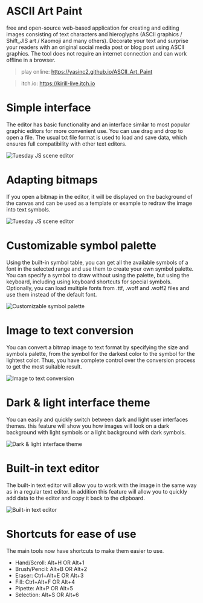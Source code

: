 # ASCII Art Paint

free and open-source web-based application for creating and editing images consisting of text characters and hieroglyphs (ASCII graphics / Shift_JIS art / Kaomoji and many others).
Decorate your text and surprise your readers with an original social media post or blog post using ASCII graphics.
The tool does not require an internet connection and can work offline in a browser.

> play online: https://yasinc2.github.io/ASCII_Art_Paint

> itch.io: https://kirill-live.itch.io

# Simple interface

The editor has basic functionality and an interface similar to most popular graphic editors for more convenient use.
You can use drag and drop to open a file. The usual txt file format is used to load and save data, which ensures full compatibility with other text editors.

![Tuesday JS scene editor](screenshots/copy_past.png)

# Adapting bitmaps

If you open a bitmap in the editor, it will be displayed on the background of the canvas and can be used as a template or example to redraw the image into text symbols.

![Tuesday JS scene editor](screenshots/stroke.png)

# Customizable symbol palette

Using the built-in symbol table, you can get all the available symbols of a font in the selected range and use them to create your own symbol palette.
You can specify a symbol to draw without using the palette, but using the keyboard, including using keyboard shortcuts for special symbols. Optionally, you can load multiple fonts from .ttf, .woff and .woff2 files and use them instead of the default font.

![Customizable symbol palette](screenshots/palette.png)

# Image to text conversion

You can convert a bitmap image to text format by specifying the size and symbols palette, from the symbol for the darkest color to the symbol for the lightest color.
Thus, you have complete control over the conversion process to get the most suitable result.

![Image to text conversion](screenshots/Image_to_text.png)

# Dark & light interface theme 

You can easily and quickly switch between dark and light user interfaces themes.
this feature will show you how images will look on a dark background with light symbols or a light background with dark symbols.

![Dark & light interface theme](screenshots/light_dark_theme.png)

# Built-in text editor

The built-in text editor will allow you to work with the image in the same way as in a regular text editor.
In addition this feature will allow you to quickly add data to the editor and copy it back to the clipboard.


![Built-in text editor](screenshots/text_edit.png)

# Shortcuts for ease of use

The main tools now have shortcuts to make them easier to use.

* Hand/Scroll: Alt+H OR Alt+1
* Brush/Pencil: Alt+B OR Alt+2
* Eraser: Ctrl+Alt+E OR Alt+3
* Fill: Ctrl+Alt+F OR Alt+4
* Pipette: Alt+P OR Alt+5
* Selection: Alt+S OR Alt+6
